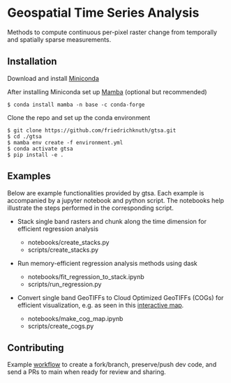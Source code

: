 # Geospatial Time Series Analysis
Methods to compute continuous per-pixel raster change from temporally and spatially sparse measurements.

## Installation

Download and install [Miniconda](https://docs.conda.io/en/latest/miniconda.html)  

After installing Miniconda set up [Mamba](https://mamba.readthedocs.io/en/latest/installation.html) (optional but recommended)
```
$ conda install mamba -n base -c conda-forge
```
Clone the repo and set up the conda environment  

```
$ git clone https://github.com/friedrichknuth/gtsa.git
$ cd ./gtsa
$ mamba env create -f environment.yml
$ conda activate gtsa
$ pip install -e .
```
## Examples

Below are example functionalities provided by gtsa. Each example is accompanied by a jupyter notebook and python script. The notebooks help illustrate the steps performed in the corresponding script.

- Stack single band rasters and chunk along the time dimension for efficient regression analysis
    - notebooks/create_stacks.py
    - scripts/create_stacks.py

- Run memory-efficient regression analysis methods using dask
    - notebooks/fit_regression_to_stack.ipynb
    - scripts/run_regression.py
    
- Convert single band GeoTIFFs to Cloud Optimized GeoTIFFs (COGs) for efficient visualization, e.g. as seen in this [interactive map](https://staff.washington.edu/knuth/downloads/conus_sites.html).
    - notebooks/make_cog_map.ipynb
    - scripts/create_cogs.py
    

## Contributing

Example [workflow](https://github.com/friedrichknuth/gtsa/wiki/Git-workflow-for-teams) to create a fork/branch, preserve/push dev code, and send a PRs to main when ready for review and sharing.
